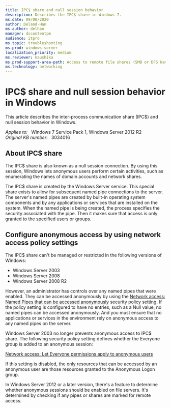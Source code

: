 ```yaml
---
title: IPC$ share and null session behavior
description: Describes the IPC$ share in Windows 7.
ms.date: 09/08/2020
author: Deland-Han
ms.author: delhan
manager: dscontentpm
audience: itpro
ms.topic: troubleshooting
ms.prod: windows-server
localization_priority: medium
ms.reviewer: kaushika
ms.prod-support-area-path: Access to remote file shares (SMB or DFS Namespace)
ms.technology: networking
---
```

# IPC$ share and null session behavior in Windows

This article describes the inter-process communication share (IPC$) and null session behavior in Windows.

_Applies to:_ &nbsp; Windows 7 Service Pack 1, Windows Server 2012 R2  
_Original KB number:_ &nbsp; 3034016

## About IPC$ share

The IPC$ share is also known as a null session connection. By using this session, Windows lets anonymous users perform certain activities, such as enumerating the names of domain accounts and network shares.

The IPC$ share is created by the Windows Server service. This special share exists to allow for subsequent named pipe connections to the server. The server's named pipes are created by built-in operating system components and by any applications or services that are installed on the system. When the named pipe is being created, the process specifies the security associated with the pipe. Then it makes sure that access is only granted to the specified users or groups.

## Configure anonymous access by using network access policy settings

The IPC$ share can't be managed or restricted in the following versions of Windows:

- Windows Server 2003
- Windows Server 2008
- Windows Server 2008 R2

However, an administrator has controls over any named pipes that were enabled. They can be accessed anonymously by using the [Network access: Named Pipes that can be accessed anonymously](/previous-versions/windows/it-pro/windows-server-2008-R2-and-2008/jj852278(v=ws.10)) security policy setting. If the policy setting is configured to have no entries, such as a Null value, no named pipes can be accessed anonymously. And you must ensure that no applications or services in the environment rely on anonymous access to any named pipes on the server.

Windows Server 2003 no longer prevents anonymous access to IPC$ share. The following security policy setting defines whether the Everyone group is added to an anonymous session:

[Network access: Let Everyone permissions apply to anonymous users](/previous-versions/windows/it-pro/windows-server-2003/cc778182(v=ws.10))

If this setting is disabled, the only resources that can be accessed by an anonymous user are those resources granted to the Anonymous Logon group.

In Windows Server 2012 or a later version, there's a feature to determine whether anonymous sessions should be enabled on file servers. It's determined by checking if any pipes or shares are marked for remote access.
